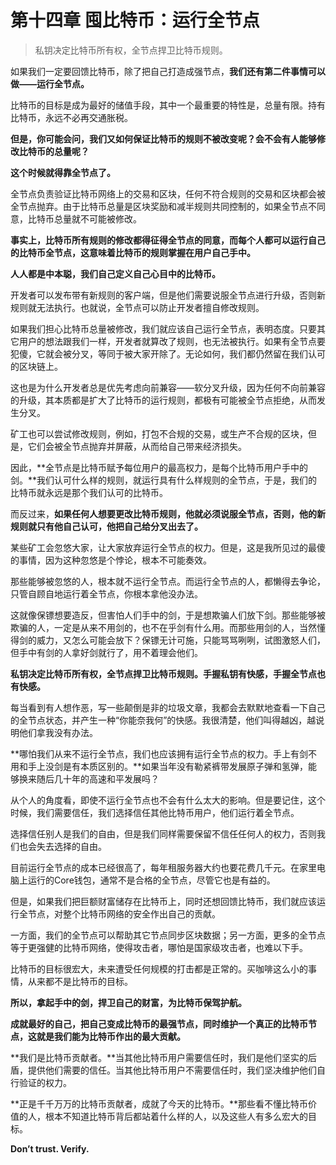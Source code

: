 # 第十四章 囤比特币：运行全节点

> 私钥决定比特币所有权，全节点捍卫比特币规则。

如果我们一定要回馈比特币，除了把自己打造成强节点，**我们还有第二件事情可以做——运行全节点。**

比特币的目标是成为最好的储值手段，其中一个最重要的特性是，总量有限。持有比特币，永远不必再交通胀税。

**但是，你可能会问，我们又如何保证比特币的规则不被改变呢？会不会有人能够修改比特币的总量呢？**

**这个时候就得靠全节点了。**

全节点负责验证比特币网络上的交易和区块，任何不符合规则的交易和区块都会被全节点抛弃。由于比特币总量是区块奖励和减半规则共同控制的，如果全节点不同意，比特币总量就不可能被修改。

**事实上，比特币所有规则的修改都得征得全节点的同意，而每个人都可以运行自己的比特币全节点，这意味着比特币的规则掌握在用户自己手中。**

**人人都是中本聪，我们自己定义自己心目中的比特币。**

开发者可以发布带有新规则的客户端，但是他们需要说服全节点进行升级，否则新规则就无法执行。也就说，全节点可以防止开发者擅自修改规则。

如果我们担心比特币总量被修改，我们就应该自己运行全节点，表明态度。只要其它用户的想法跟我们一样，开发者就算改了规则，也无法被执行。如果有全节点要犯傻，它就会被分叉，等同于被大家开除了。无论如何，我们都仍然留在我们认可的区块链上。

这也是为什么开发者总是优先考虑向前兼容——软分叉升级，因为任何不向前兼容的升级，其本质都是扩大了比特币的运行规则，都极有可能被全节点拒绝，从而发生分叉。

矿工也可以尝试修改规则，例如，打包不合规的交易，或生产不合规的区块，但是，它们会被全节点抛弃并屏蔽，从而给自己带来经济损失。

因此，**全节点是比特币赋予每位用户的最高权力，是每个比特币用户手中的剑。**我们认可什么样的规则，就运行具有什么样规则的全节点，于是，我们的比特币就永远是那个我们认可的比特币。

而反过来，**如果任何人想要更改比特币规则，他就必须说服全节点，否则，他的新规则就只有他自己认可，他把自己给分叉出去了。**

某些矿工会忽悠大家，让大家放弃运行全节点的权力。但是，这是我所见过的最傻的事情，因为这种忽悠是个悖论，根本不可能奏效。

那些能够被忽悠的人，根本就不运行全节点。而运行全节点的人，都懒得去争论，只管自顾自地运行着全节点，你根本拿他没办法。

这就像保镖想要造反，但害怕人们手中的剑，于是想欺骗人们放下剑。那些能够被欺骗的人，一定是从来不用剑的，也不在乎剑有什么用。而那些用剑的人，当然懂得剑的威力，又怎么可能会放下？保镖无计可施，只能骂骂咧咧，试图激怒人们，但手中有剑的人拿好剑就行了，用不着理会他们。

**私钥决定比特币所有权，全节点捍卫比特币规则。手握私钥有快感，手握全节点也有快感。**

每当看到有人想作恶，写一些颠倒是非的垃圾文章，我都会去默默地查看一下自己的全节点状态，并产生一种“你能奈我何”的快感。我很清楚，他们叫得越凶，越说明他们拿我没有办法。

**哪怕我们从来不运行全节点，我们也应该拥有运行全节点的权力。手上有剑不用和手上没剑是有本质区别的。**如果当年没有勒紧裤带发展原子弹和氢弹，能够换来随后几十年的高速和平发展吗？

从个人的角度看，即使不运行全节点也不会有什么太大的影响。但是要记住，这个时候，我们需要信任，我们选择信任其他比特币用户，他们运行着全节点。

选择信任别人是我们的自由，但是我们同样需要保留不信任任何人的权力，否则我们也会失去选择的自由。

目前运行全节点的成本已经很高了，每年租服务器大约也要花费几千元。在家里电脑上运行的Core钱包，通常不是合格的全节点，尽管它也是有益的。

但是，如果我们把巨额财富储存在比特币上，同时还想回馈比特币，我们就应该运行全节点，对整个比特币网络的安全作出自己的贡献。

一方面，我们的全节点可以帮助其它节点同步区块数据；另一方面，更多的全节点等于更强健的比特币网络，使得攻击者，哪怕是国家级攻击者，也难以下手。

比特币的目标很宏大，未来遭受任何规模的打击都是正常的。买咖啡这么小的事情，从来都不是比特币的目标。

**所以，拿起手中的剑，捍卫自己的财富，为比特币保驾护航。**

**成就最好的自己，把自己变成比特币的最强节点，同时维护一个真正的比特币节点，这就是我们能为比特币作出的最大贡献。**

**我们是比特币贡献者。**当其他比特币用户需要信任时，我们是他们坚实的后盾，提供他们需要的信任。当其他比特币用户不需要信任时，我们坚决维护他们自行验证的权力。

**正是千千万万的比特币贡献者，成就了今天的比特币。**那些看不懂比特币价值的人，根本不知道比特币背后都站着什么样的人，以及这些人有多么宏大的目标。

**Don’t trust. Verify.**